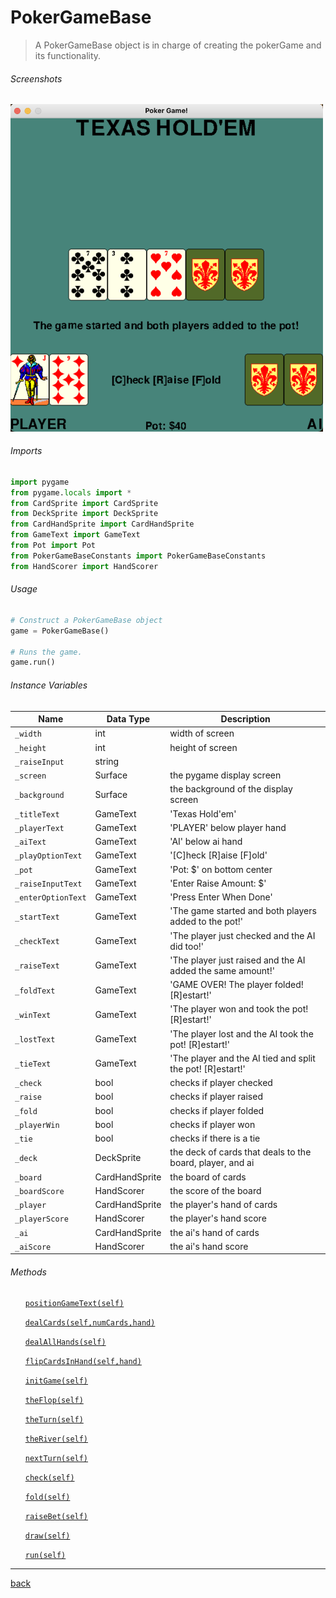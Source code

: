 <!--Name Of Class -->

# PokerGameBase

<!-- Description -->

>A PokerGameBase object is in charge of creating the pokerGame and its functionality.

<!-- Screenshots -->
###### Screenshots
<!-- ![CardSprite](../../images/cardSprite.png) -->

<img src="../../images/pokerGameBase.png" alt="PokerGameBase" width="500"/> 



<!-- Imports -->
###### Imports
```python
import pygame
from pygame.locals import *
from CardSprite import CardSprite
from DeckSprite import DeckSprite
from CardHandSprite import CardHandSprite
from GameText import GameText
from Pot import Pot
from PokerGameBaseConstants import PokerGameBaseConstants
from HandScorer import HandScorer
```

<!-- Usage -->

###### Usage

```python
# Construct a PokerGameBase object
game = PokerGameBase()

# Runs the game.
game.run()
```

<!-- Instance Variables -->
###### Instance Variables
| Name               | Data Type      | Description                                                |
| ------------------ | -------------- | ---------------------------------------------------------- |
| `_width`           | int            | width of screen                                            |
| `_height`          | int            | height of screen                                           |
| `_raiseInput`      | string         |                                                            |
| `_screen`          | Surface        | the pygame display screen                                  |
| `_background`      | Surface        | the background of  the display screen                      |
| `_titleText`       | GameText       | 'Texas Hold'em'                                            |
| `_playerText`      | GameText       | 'PLAYER' below player hand                                 |
| `_aiText`          | GameText       | 'AI' below ai hand                                         |
| `_playOptionText`  | GameText       | '[C]heck [R]aise [F]old'                                   |
| `_pot`             | GameText       | 'Pot: $' on bottom center                                  |
| `_raiseInputText`  | GameText       | 'Enter Raise Amount: $'                                    |
| `_enterOptionText` | GameText       | 'Press Enter When Done'                                    |
| `_startText`       | GameText       | 'The game started and both players added to the pot!'      |
| `_checkText`       | GameText       | 'The player just checked and the AI did too!'              |
| `_raiseText`       | GameText       | 'The player just raised and the AI added the same amount!' |
| `_foldText`        | GameText       | 'GAME OVER! The player folded! [R]estart!'                 |
| `_winText`         | GameText       | 'The player won and took the pot! [R]estart!'              |
| `_lostText`        | GameText       | 'The player lost and the AI took the pot! [R]estart!'      |
| `_tieText`         | GameText       | 'The player and the AI tied and split the pot! [R]estart!' |
| `_check`           | bool           | checks if player checked                                   |
| `_raise`           | bool           | checks if player raised                                    |
| `_fold`            | bool           | checks if player folded                                    |
| `_playerWin`       | bool           | checks if player won                                       |
| `_tie`             | bool           | checks if there is a tie                                   |
| `_deck`            | DeckSprite     | the deck of cards that deals to the board, player, and ai  |
| `_board`           | CardHandSprite | the board of cards                                         |
| `_boardScore`      | HandScorer     | the score of the board                                     |
| `_player`          | CardHandSprite | the player's hand of cards                                 |
| `_playerScore`     | HandScorer     | the player's hand score                                    |
| `_ai`              | CardHandSprite | the ai's hand of cards                                     |
| `_aiScore`         | HandScorer     | the ai's hand score                                        |




###### Methods

<ul>

<!-- (Add Member Functions Here) -->
<!-- [`nameOfFunction(parameters)`](functions/nameOfFunction.md) -->
<!-- Make sure to create a .md file in the functions folder for EVERY function added -->

[`positionGameText(self)`](methods/positionGameText.md)

[`dealCards(self,numCards,hand)`](methods/dealCards.md)

[`dealAllHands(self)`](methods/deallAllHands.md)

[`flipCardsInHand(self,hand)`](methods/flipCardsInHand.md)

[`initGame(self)`](methods/initGame.md)

[`theFlop(self)`](methods/theFlop.md)

[`theTurn(self)`](methods/theTurn.md)

[`theRiver(self)`](methods/theRiver.md)

[`nextTurn(self)`](methods/nextTurn.md)

[`check(self)`](methods/check.md)

[`fold(self)`](methods/fold.md)

[`raiseBet(self)`](methods/raiseBet.md)

[`draw(self)`](methods/draw.md)

[`run(self)`](methods/run.md)

</ul>

---

<!-- Back to README.md -->
[back](../../../README.md)